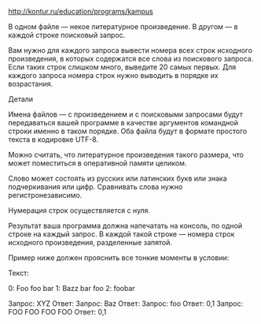 http://kontur.ru/education/programs/kampus

В одном файле — некое литературное произведение. В другом — в каждой строке поисковый запрос.

Вам нужно для каждого запроса вывести номера всех строк исходного произведения, в которых содержатся все слова из поискового запроса. Если таких строк слишком много, выведите 20 самых первых. Для каждого запроса номера строк нужно выводить в порядке их возрастания.

Детали

Имена файлов — с произведением и с поисковыми запросами будут передаваться вашей программе в качестве аргументов командной строки именно в таком порядке. Оба файла будут в формате простого текста в кодировке UTF-8.

Можно считать, что литературное произведения такого размера, что может поместиться в оперативной памяти целиком.

Слово может состоять из русских или латинских букв или знака подчеркивания или цифр. Сравнивать слова нужно регистронезависимо.

Нумерация строк осуществляется с нуля.

Результат ваша программа должна напечатать на консоль, по одной строке на каждый запрос. В каждой такой строке — номера строк исходного произведения, разделенные запятой.

Пример ниже должен прояснить все тонкие моменты в условии:

Текст:

0: Foo foo bar
1: Bazz bar foo
2: foobar

Запрос: XYZ
Ответ:
Запрос: Baz
Ответ:
Запрос: foo
Ответ: 0,1
Запрос: FOO FOO FOO FOO
Ответ: 0,1